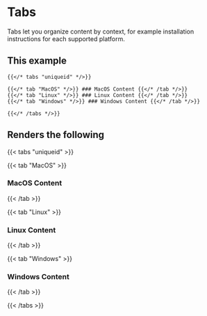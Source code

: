 # Tabs

Tabs let you organize content by context, for example installation instructions for each supported platform.

## This example

```tpl
{{</* tabs "uniqueid" */>}}

{{</* tab "MacOS" */>}} ### MacOS Content {{</* /tab */>}}
{{</* tab "Linux" */>}} ### Linux Content {{</* /tab */>}}
{{</* tab "Windows" */>}} ### Windows Content {{</* /tab */>}}

{{</* /tabs */>}}
```

## Renders the following

{{< tabs "uniqueid" >}}

{{< tab "MacOS" >}}

### MacOS Content

{{< /tab >}}

{{< tab "Linux" >}}

### Linux Content

{{< /tab >}}

{{< tab "Windows" >}}

### Windows Content

{{< /tab >}}

{{< /tabs >}}
